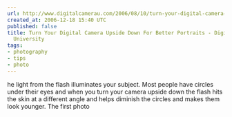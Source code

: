 ```yaml
---
url: http://www.digitalcamerau.com/2006/08/10/turn-your-digital-camera-upside-down-for-better-portraits/
created_at: 2006-12-18 15:40 UTC
published: false
title: Turn Your Digital Camera Upside Down For Better Portraits - Digital Camera
  University
tags:
- photography
- tips
- photo
---
```


he light from the flash illuminates your subject. Most people have circles under their eyes and when you turn your camera upside down the flash hits the skin at a different angle and helps diminish the circles and makes them look younger. The first photo
